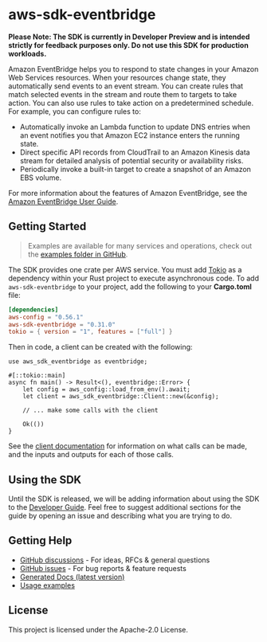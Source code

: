 # aws-sdk-eventbridge

**Please Note: The SDK is currently in Developer Preview and is intended strictly for
feedback purposes only. Do not use this SDK for production workloads.**

Amazon EventBridge helps you to respond to state changes in your Amazon Web Services resources. When your resources change state, they automatically send events to an event stream. You can create rules that match selected events in the stream and route them to targets to take action. You can also use rules to take action on a predetermined schedule. For example, you can configure rules to:
  - Automatically invoke an Lambda function to update DNS entries when an event notifies you that Amazon EC2 instance enters the running state.
  - Direct specific API records from CloudTrail to an Amazon Kinesis data stream for detailed analysis of potential security or availability risks.
  - Periodically invoke a built-in target to create a snapshot of an Amazon EBS volume.

For more information about the features of Amazon EventBridge, see the [Amazon EventBridge User Guide](https://docs.aws.amazon.com/eventbridge/latest/userguide).

## Getting Started

> Examples are available for many services and operations, check out the
> [examples folder in GitHub](https://github.com/awslabs/aws-sdk-rust/tree/main/examples).

The SDK provides one crate per AWS service. You must add [Tokio](https://crates.io/crates/tokio)
as a dependency within your Rust project to execute asynchronous code. To add `aws-sdk-eventbridge` to
your project, add the following to your **Cargo.toml** file:

```toml
[dependencies]
aws-config = "0.56.1"
aws-sdk-eventbridge = "0.31.0"
tokio = { version = "1", features = ["full"] }
```

Then in code, a client can be created with the following:

```rust,no_run
use aws_sdk_eventbridge as eventbridge;

#[::tokio::main]
async fn main() -> Result<(), eventbridge::Error> {
    let config = aws_config::load_from_env().await;
    let client = aws_sdk_eventbridge::Client::new(&config);

    // ... make some calls with the client

    Ok(())
}
```

See the [client documentation](https://docs.rs/aws-sdk-eventbridge/latest/aws_sdk_eventbridge/client/struct.Client.html)
for information on what calls can be made, and the inputs and outputs for each of those calls.

## Using the SDK

Until the SDK is released, we will be adding information about using the SDK to the
[Developer Guide](https://docs.aws.amazon.com/sdk-for-rust/latest/dg/welcome.html). Feel free to suggest
additional sections for the guide by opening an issue and describing what you are trying to do.

## Getting Help

* [GitHub discussions](https://github.com/awslabs/aws-sdk-rust/discussions) - For ideas, RFCs & general questions
* [GitHub issues](https://github.com/awslabs/aws-sdk-rust/issues/new/choose) - For bug reports & feature requests
* [Generated Docs (latest version)](https://awslabs.github.io/aws-sdk-rust/)
* [Usage examples](https://github.com/awslabs/aws-sdk-rust/tree/main/examples)

## License

This project is licensed under the Apache-2.0 License.

